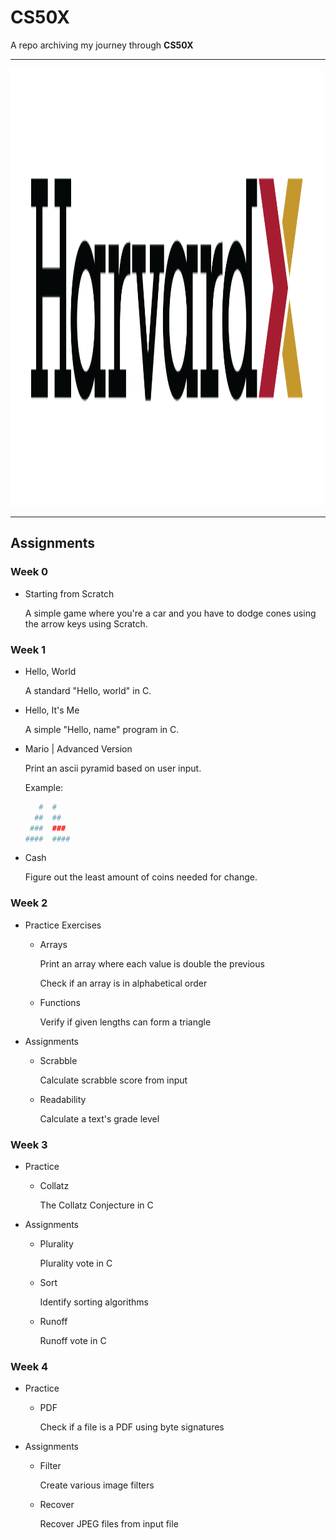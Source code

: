 # CS50X

A repo archiving my journey through **CS50X**

---

<img src="images/harvardx.png" width="500" height="700" />

---

<h2>Assignments</h2>

<h3>Week 0</h3>

* Starting from Scratch
    
    A simple game where you're a car and you have to dodge cones using the arrow keys using Scratch.

<h3>Week 1</h3>

* Hello, World
    
    A standard "Hello, world" in C.

* Hello, It's Me

    A simple "Hello, name" program in C.

* Mario | Advanced Version

    Print an ascii pyramid based on user input.

    Example:

    ```bash
       #  #
      ##  ##
     ###  ###
    ####  ####
    ```
* Cash

    Figure out the least amount of coins needed for change.

<h3>Week 2</h3>

* Practice Exercises

    * Arrays
        
        Print an array where each value is double the previous

        Check if an array is in alphabetical order

    * Functions
        
        Verify if given lengths can form a triangle

* Assignments

    * Scrabble
        
        Calculate scrabble score from input

    * Readability

        Calculate a text's grade level

<h3>Week 3</h3>

* Practice

    * Collatz
        
        The Collatz Conjecture in C

* Assignments

    * Plurality

        Plurality vote in C

    * Sort

        Identify sorting algorithms

    * Runoff

        Runoff vote in C

<h3>Week 4</h3>

* Practice

    * PDF
        
        Check if a file is a PDF using byte signatures

* Assignments

    * Filter
        
        Create various image filters

    * Recover

        Recover JPEG files from input file
